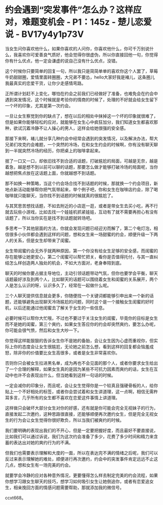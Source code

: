 # 约会遇到“突发事件”怎么办？这样应对，难题变机会 - P1：145z - 楚儿恋爱说 - BV17y4y1p73V

当女生问你喜欢他什么，如果你喜欢的人问你，你喜欢他什么，你可千万别说什么，我喜欢你可爱善良气质好，他会觉得你很虚伪，所以你直接回他一句，你觉得你有什么优点，他一定会谦虚的说自己没有什么优点，没错。

这个时候你只要简单的回复一句，所以我只是简简单单的喜欢你这个人罢了，草莓牛奶甜甜圈，爱情里面转圈圈，大兄弟不要怂，hello大家好我是褚儿，这条圈儿我最真实的恋爱干货，让你少走感情弯路。

正所谓计划赶不上变化，哪怕在约会之前我们已经做好了准备，也难免会在约会中遇到突发情况，这个时候就是考验你的情商的时候了，处理的不好就会给女生留下一个坏的印象，尤其是第一次约会。

一旦让女生察觉到你的缺点了，想在以后的相处中抹掉这一个坏的印象就很难了，但是如果你能够轻松的应对，就能够在女生心中疯狂加分，我们知道女生都喜欢那种，欲试沉着冷静不让人操心的男人，这样会给她很强的安全感。

那接下来啊，褚儿就分享几种约会中经常会遇到的突发情况，以及解决办法，帮大兄弟们攻克约会难题，一个突然的冷场，在和女生约会的时候啊，你有没有聊天聊到一半就突然冷场的经历，你把桌上的咖啡拿起来。

抿了一口又一口，却依旧找不到合适的话题，打破尴尬的局面，可越是无奈，越是着急，越是想不到以前可以聊的话题，那要怎么做才能够打破冷场的局面呢，当你越想把焦点放在这话题上面，你就越想不到话题。

那不如换一种策略，当这个约会场合找不到话题的时候，那就换一个约会项目，新地点新活动能够帮你把气氛带起来，举个例子吧，你和女生在咖啡店约会，除了喝咖啡就只能聊天，当你找不到话题的时候就真的很尴尬了。

与其冥思苦想找话题，不如去附近的小店逛一逛，或者是带女生去买小吃，再不行就去玩些小游戏，比如去找一个娃娃机抓紧娃娃，互动有了就不需要再担心有没有话题了，所以当你实在是找不到话题就转场吧。

多思考一下其他层面的方法，你就会发现问题已经迎刃而解了，第二个电灯泡，相信很多小伙伴都会遇到这样的问题，想和女生来一场甜蜜的约会，顺便升级一下两人的关系，但是女生却带来了闺蜜。

女生带闺蜜约会无外乎就两种原因，第一个你没有给女生足够的安全感，而闺蜜的存在能够让她更安心，第二个闺蜜可以帮忙把关，看你是否值得托付，与其一直纠结怎么样创造两人独处的机会，不如大方面对，老身奉陪到底。

聊天的时候你要占据主导地位，主动引领话题带动气氛，但你也要学会平衡，聊天话题最好涉及到两个人，比如聊天的话题可以围绕着女生和闺蜜的关系展开，两个人是怎么认识的呀，认识多久了，经常在一起做什么呢。

三个人聊天提供信息就会更多，你随便找一个关键词都能够引申出来一个新的话题，还能够避免出现聊天冷场尴尬的问题，同时这个是一个接触女生闺蜜的好时机，以后还能通过他闺蜜去了解关于女生的一些信息。

必要时候可以帮你大忙哦，不过也不要过于关注女生的闺蜜，毕竟你的目标是女生而不是她的闺蜜，第三个爽约，如果女生答应你的约会却突然爽约，要怎么办呢，你可能会很气愤，然后和女生大吵一下。

你觉得这样能狠狠的告诉女生你不是她的备胎，会让女生因为心虚而重视你，但实际上你的态度会让女生很尴尬，无论她之前怎么想，看到这样的回复都会恼羞成怒，除非你的价值要比女生高很多，或者是女生非常喜欢你。

否则你只会被女生拉进黑名单，成为再也不会见面的那个人，或者你要求女生给出了一个合理的解释，如果女生真的是因为某些不可抗力因素而爽约的话，女生在互动中也许不会表现出什么，但当她看到这样一句话的时候。

一定会减你的印象分，而且呢，会让女生觉得你是一个较真且强硬骨板的人，给你贴上一个不好相处的标签，或者你会尝试着和女生讲道理，这一点啊，相信无需杵耳多言，几乎所有的女生都不喜欢在恋爱这件事情上讲道理。

这样做只会破坏大部分女生对你的好感，还有就是你可能会完全无视妹子的行为，直接发起二次邀约，这种思路很直接，还能够顺便再次邀约女生，但是完全无视女生的行为会让女生觉得你很好欺负，所以当我们被爽约的时候。

我们要明确的表现出我们的不开心，但是一定要把握好度，而且最好不要直接说，比如我们可以通过诉说，我们为这次约会准备了多少，花费了多少时间和精力来含蓄的表达出对她的爽约行为的不满。

但我们也需要表示理解和大度的一面，所以在表达完不满的情绪之后呢，我们可以反过来表示理解她的难处，顺便进行再次邀约，约会中的突发事件肯定远远不止这几点，想和女生有一场完美的约会。

就要学会冷静的应对各种意外情况，更要懂得怎么样去制定完美的约会流程，如果你想学习跟女生聊天的技巧，想学习如何吸引女生让她倒追你，或者有恋爱追女生，相亲挽回方面的情感问题需要帮助，那就添加我的微信号。

ccxt668。
